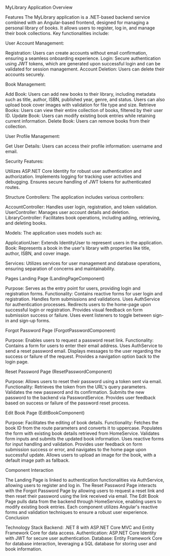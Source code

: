 MyLibrary Application Overview

Features The MyLibrary application is a .NET-based backend service combined with an Angular-based frontend, designed for managing a personal library of books. It allows users to register, log in, and manage their book collections. Key functionalities include:

User Account Management:

Registration: Users can create accounts without email confirmation, ensuring a seamless onboarding experience. Login: Secure authentication using JWT tokens, which are generated upon successful login and can be validated for session management. Account Deletion: Users can delete their accounts securely.

Book Management:

Add Book: Users can add new books to their library, including metadata such as title, author, ISBN, published year, genre, and status. Users can also upload book cover images with validation for file type and size. Retrieve Books: Users can view their entire collection of books, filtered by their user ID. Update Book: Users can modify existing book entries while retaining current information. Delete Book: Users can remove books from their collection.

User Profile Management:

Get User Details: Users can access their profile information: username and email.

Security Features:

Utilizes ASP.NET Core Identity for robust user authentication and authorization. Implements logging for tracking user activities and debugging. Ensures secure handling of JWT tokens for authenticated routes.

Structure Controllers: The application includes various controllers:

AccountController: Handles user login, registration, and token validation. UserController: Manages user account details and deletion. LibraryController: Facilitates book operations, including adding, retrieving, and deleting books.

Models: The application uses models such as:

ApplicationUser: Extends IdentityUser to represent users in the application. Book: Represents a book in the user's library with properties like title, author, ISBN, and cover image.

Services: Utilizes services for user management and database operations, ensuring separation of concerns and maintainability.

Pages Landing Page (LandingPageComponent)

Purpose: Serves as the entry point for users, providing login and registration forms. Functionality: Contains reactive forms for user login and registration. Handles form submissions and validations. Uses AuthService for authentication processes. Redirects users to the home-page upon successful login or registration. Provides visual feedback on form submission success or failure. Uses event listeners to toggle between sign-in and sign-up forms.

Forgot Password Page (ForgotPasswordComponent)

Purpose: Enables users to request a password reset link. Functionality: Contains a form for users to enter their email address. Uses AuthService to send a reset password email. Displays messages to the user regarding the success or failure of the request. Provides a navigation option back to the login page.

Reset Password Page (ResetPasswordComponent)

Purpose: Allows users to reset their password using a token sent via email. Functionality: Retrieves the token from the URL's query parameters. Validates the new password and its confirmation. Submits the new password to the backend via PasswordService. Provides user feedback based on success or failure of the password reset process.

Edit Book Page (EditBookComponent)

Purpose: Facilitates the editing of book details. Functionality: Fetches the book ID from the route parameters and converts it to uppercase. Populates the form with existing book details retrieved from HomeService. Validates form inputs and submits the updated book information. Uses reactive forms for input handling and validation. Provides user feedback on form submission success or error, and navigates to the home page upon successful update. Allows users to upload an image for the book, with a default image path as fallback.

Component Interaction

The Landing Page is linked to authentication functionalities via AuthService, allowing users to register and log in. The Reset Password Page interacts with the Forgot Password Page by allowing users to request a reset link and then reset their password using the link received via email. The Edit Book Page pulls data from the backend through HomeService, enabling users to modify existing book entries. Each component utilizes Angular's reactive forms and validation techniques to ensure a robust user experience. Conclusion

Technology Stack Backend: .NET 8 with ASP.NET Core MVC and Entity Framework Core for data access. Authentication: ASP.NET Core Identity with JWT for secure user authentication. 
Database: Entity Framework Core for database interaction, leveraging a SQL database for storing user and book information.
